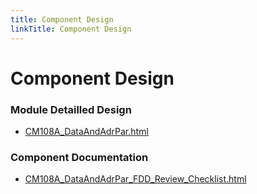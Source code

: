 ```yaml
---
title: Component Design
linkTitle: Component Design
---
```


# Component Design
### Module Detailled Design

- [CM108A_DataAndAdrPar.html](Design/CM108A_DataAndAdrPar.html)

### Component Documentation

- [CM108A_DataAndAdrPar_FDD_Review_Checklist.html](Doc/CM108A_DataAndAdrPar_FDD_Review_Checklist.html)

